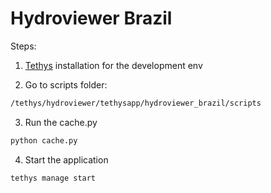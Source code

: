 # Hydroviewer Brazil

Steps:

1) [Tethys](http://docs.tethysplatform.org/en/stable/installation.html) installation for the development env

2) Go to scripts folder:

```bash
/tethys/hydroviewer/tethysapp/hydroviewer_brazil/scripts
```

3) Run the cache.py 

```bash
python cache.py
```

4) Start the application

```bash
tethys manage start
```
